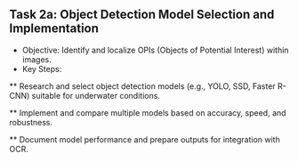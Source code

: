 ## Task 2a: Object Detection Model Selection and Implementation
* Objective: Identify and localize OPIs (Objects of Potential Interest) within images.
* Key Steps:
  
** Research and select object detection models (e.g., YOLO, SSD, Faster R-CNN) suitable for underwater conditions.

** Implement and compare multiple models based on accuracy, speed, and robustness.

** Document model performance and prepare outputs for integration with OCR.


